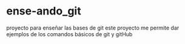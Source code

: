 # ense-ando_git
proyecto para enseñar las bases de git
este proyecto me permite dar ejemplos de los comandos básicos de git y gitHub
